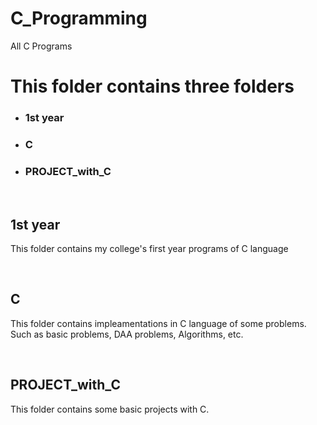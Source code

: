 # C_Programming
All C Programs 

<h1> This folder contains three folders </h1>
<ul>
  <li> <h3> 1st year </h3>
  <li> <h3> C </h3>
  <li> <h3> PROJECT_with_C </h3>
</ul>
<br>
<b><h2> 1st year </h2></b>
  <p> This folder contains my college's first year programs of C language </p>

<br>
<b><h2>  C  </h2></b>
  <p> This folder contains impleamentations in C language of some problems. Such as basic problems, DAA problems, Algorithms, etc. </p>
  
  <br>
<b><h2>PROJECT_with_C</h2></b>
  <p> This folder contains some basic projects with C.    </p>
